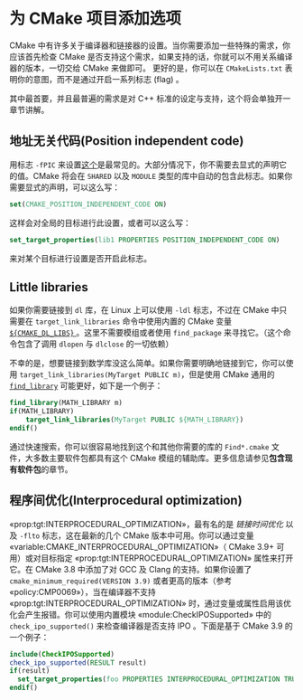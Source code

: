 # 为 CMake 项目添加选项

CMake 中有许多关于编译器和链接器的设置。当你需要添加一些特殊的需求，你应该首先检查 CMake 是否支持这个需求，如果支持的话，你就可以不用关系编译器的版本，一切交给 CMake 来做即可。 更好的是，你可以在 `CMakeLists.txt` 表明你的意图，而不是通过开启一系列标志 (flag) 。

其中最首要，并且最普遍的需求是对 C++ 标准的设定与支持，这个将会单独开一章节讲解。

## 地址无关代码(Position independent code)

用标志 `-fPIC` 来设置[这个](https://cmake.org/cmake/help/latest/variable/CMAKE_POSITION_INDEPENDENT_CODE.html)是最常见的。大部分情况下，你不需要去显式的声明它的值。CMake 将会在 `SHARED` 以及 `MODULE` 类型的库中自动的包含此标志。如果你需要显式的声明，可以这么写： 

```cmake
set(CMAKE_POSITION_INDEPENDENT_CODE ON)
```

这样会对全局的目标进行此设置，或者可以这么写：

```cmake
set_target_properties(lib1 PROPERTIES POSITION_INDEPENDENT_CODE ON)
```

来对某个目标进行设置是否开启此标志。

## Little libraries

如果你需要链接到 `dl` 库，在 Linux 上可以使用 `-ldl` 标志，不过在 CMake 中只需要在 `target_link_libraries` 命令中使用内置的 CMake 变量 [`${CMAKE_DL_LIBS}` ](https://cmake.org/cmake/help/latest/variable/CMAKE_DL_LIBS.html)。这里不需要模组或者使用 `find_package` 来寻找它。（这个命令包含了调用 `dlopen` 与 `dlclose` 的一切依赖）

不幸的是，想要链接到数学库没这么简单。如果你需要明确地链接到它，你可以使用 `target_link_libraries(MyTarget PUBLIC m)`，但是使用 CMake 通用的 [`find_library`](https://cmake.org/cmake/help/latest/command/find_library.html) 可能更好，如下是一个例子：

```cmake
find_library(MATH_LIBRARY m)
if(MATH_LIBRARY)
    target_link_libraries(MyTarget PUBLIC ${MATH_LIBRARY})
endif()
```

通过快速搜索，你可以很容易地找到这个和其他你需要的库的 `Find*.cmake` 文件，大多数主要软件包都具有这个 CMake 模组的辅助库。更多信息请参见**包含现有软件包**的章节。

## 程序间优化(Interprocedural optimization)

«prop:tgt:INTERPROCEDURAL_OPTIMIZATION»，最有名的是 *链接时间优化* 以及 `-flto` 标志，这在最新的几个 CMake 版本中可用。你可以通过变量 «variable:CMAKE_INTERPROCEDURAL_OPTIMIZATION»（ CMake 3.9+ 可用）或对目标指定 «prop:tgt:INTERPROCEDURAL_OPTIMIZATION» 属性来打开它。在 CMake 3.8 中添加了对 GCC 及 Clang 的支持。如果你设置了 `cmake_minimum_required(VERSION 3.9)` 或者更高的版本（参考 «policy:CMP0069»），当在编译器不支持 «prop:tgt:INTERPROCEDURAL_OPTIMIZATION» 时，通过变量或属性启用该优化会产生报错。你可以使用内置模块 «module:CheckIPOSupported» 中的 `check_ipo_supported()` 来检查编译器是否支持 IPO 。下面是基于 CMake 3.9 的一个例子：

```cmake
include(CheckIPOSupported)
check_ipo_supported(RESULT result)
if(result)
  set_target_properties(foo PROPERTIES INTERPROCEDURAL_OPTIMIZATION TRUE)
endif()
```
